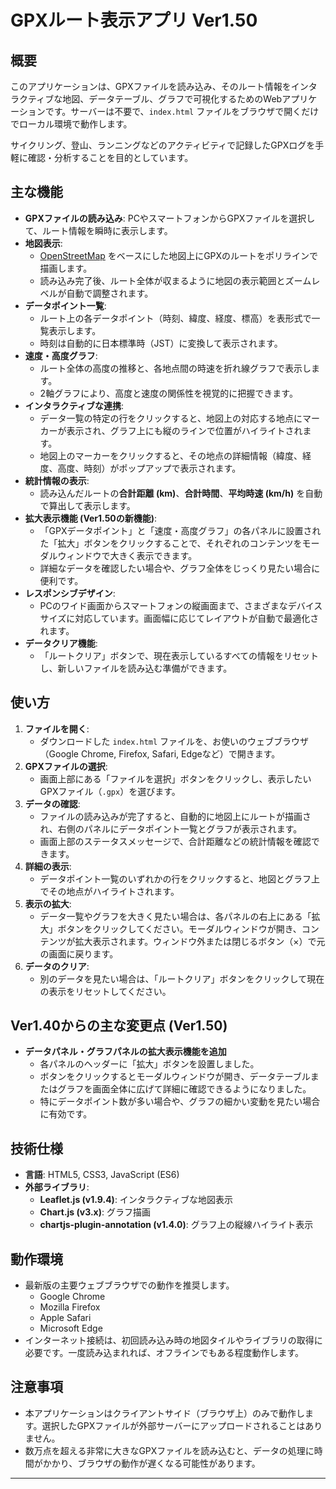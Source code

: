 # GPXルート表示アプリ Ver1.50

## 概要

このアプリケーションは、GPXファイルを読み込み、そのルート情報をインタラクティブな地図、データテーブル、グラフで可視化するためのWebアプリケーションです。サーバーは不要で、`index.html` ファイルをブラウザで開くだけでローカル環境で動作します。

サイクリング、登山、ランニングなどのアクティビティで記録したGPXログを手軽に確認・分析することを目的としています。

## 主な機能

*   **GPXファイルの読み込み**: PCやスマートフォンからGPXファイルを選択して、ルート情報を瞬時に表示します。
*   **地図表示**:
    *   [OpenStreetMap](https://www.openstreetmap.org/) をベースにした地図上にGPXのルートをポリラインで描画します。
    *   読み込み完了後、ルート全体が収まるように地図の表示範囲とズームレベルが自動で調整されます。
*   **データポイント一覧**:
    *   ルート上の各データポイント（時刻、緯度、経度、標高）を表形式で一覧表示します。
    *   時刻は自動的に日本標準時（JST）に変換して表示されます。
*   **速度・高度グラフ**:
    *   ルート全体の高度の推移と、各地点間の時速を折れ線グラフで表示します。
    *   2軸グラフにより、高度と速度の関係性を視覚的に把握できます。
*   **インタラクティブな連携**:
    *   データ一覧の特定の行をクリックすると、地図上の対応する地点にマーカーが表示され、グラフ上にも縦のラインで位置がハイライトされます。
    *   地図上のマーカーをクリックすると、その地点の詳細情報（緯度、経度、高度、時刻）がポップアップで表示されます。
*   **統計情報の表示**:
    *   読み込んだルートの**合計距離 (km)**、**合計時間**、**平均時速 (km/h)** を自動で算出して表示します。
*   **拡大表示機能 (Ver1.50の新機能)**:
    *   「GPXデータポイント」と「速度・高度グラフ」の各パネルに設置された「拡大」ボタンをクリックすることで、それぞれのコンテンツをモーダルウィンドウで大きく表示できます。
    *   詳細なデータを確認したい場合や、グラフ全体をじっくり見たい場合に便利です。
*   **レスポンシブデザイン**:
    *   PCのワイド画面からスマートフォンの縦画面まで、さまざまなデバイスサイズに対応しています。画面幅に応じてレイアウトが自動で最適化されます。
*   **データクリア機能**:
    *   「ルートクリア」ボタンで、現在表示しているすべての情報をリセットし、新しいファイルを読み込む準備ができます。

## 使い方

1.  **ファイルを開く**:
    *   ダウンロードした `index.html` ファイルを、お使いのウェブブラウザ（Google Chrome, Firefox, Safari, Edgeなど）で開きます。
2.  **GPXファイルの選択**:
    *   画面上部にある「ファイルを選択」ボタンをクリックし、表示したいGPXファイル（`.gpx`）を選びます。
3.  **データの確認**:
    *   ファイルの読み込みが完了すると、自動的に地図上にルートが描画され、右側のパネルにデータポイント一覧とグラフが表示されます。
    *   画面上部のステータスメッセージで、合計距離などの統計情報を確認できます。
4.  **詳細の表示**:
    *   データポイント一覧のいずれかの行をクリックすると、地図とグラフ上でその地点がハイライトされます。
5.  **表示の拡大**:
    *   データ一覧やグラフを大きく見たい場合は、各パネルの右上にある「拡大」ボタンをクリックしてください。モーダルウィンドウが開き、コンテンツが拡大表示されます。ウィンドウ外または閉じるボタン（×）で元の画面に戻ります。
6.  **データのクリア**:
    *   別のデータを見たい場合は、「ルートクリア」ボタンをクリックして現在の表示をリセットしてください。

## Ver1.40からの主な変更点 (Ver1.50)

*   **データパネル・グラフパネルの拡大表示機能を追加**
    *   各パネルのヘッダーに「拡大」ボタンを設置しました。
    *   ボタンをクリックするとモーダルウィンドウが開き、データテーブルまたはグラフを画面全体に広げて詳細に確認できるようになりました。
    *   特にデータポイント数が多い場合や、グラフの細かい変動を見たい場合に有効です。

## 技術仕様

*   **言語**: HTML5, CSS3, JavaScript (ES6)
*   **外部ライブラリ**:
    *   **Leaflet.js (v1.9.4)**: インタラクティブな地図表示
    *   **Chart.js (v3.x)**: グラフ描画
    *   **chartjs-plugin-annotation (v1.4.0)**: グラフ上の縦線ハイライト表示

## 動作環境

*   最新版の主要ウェブブラウザでの動作を推奨します。
    *   Google Chrome
    *   Mozilla Firefox
    *   Apple Safari
    *   Microsoft Edge
*   インターネット接続は、初回読み込み時の地図タイルやライブラリの取得に必要です。一度読み込まれれば、オフラインでもある程度動作します。

## 注意事項

*   本アプリケーションはクライアントサイド（ブラウザ上）のみで動作します。選択したGPXファイルが外部サーバーにアップロードされることはありません。
*   数万点を超える非常に大きなGPXファイルを読み込むと、データの処理に時間がかかり、ブラウザの動作が遅くなる可能性があります。

---